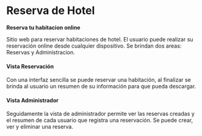 # Reserva de Hotel






**Reserva tu habitacion online**


Sitio web para reservar habitaciones de hotel. El usuario puede realizar su reservación online desde cualquier dispositivo.
Se brindan dos areas: Reservas y Administracion.
#### Vista Reservación

Con una interfaz sencilla se puede reservar una habitación, al finalizar se brinda al usuario un resumen de su información para que pueda descargar.

#### Vista Administrador

Seguidamente la vista de administrador permite ver las reservas creadas y el resumen de cada usuario que registra una reservación.
Se puede crear, ver y eliminar una reserva.
